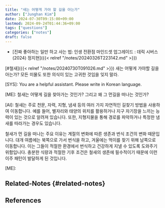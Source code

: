 ```yaml
---
title: "새는 어떻게 가야 할 길을 아는가"
author: ["Junghan Kim"]
date: 2024-07-30T09:15:00+09:00
lastmod: 2024-09-24T01:44:36+09:00
tags: ["questions"]
categories: ["notes"]
draft: false
---
```


-   [진짜 좋아하는 일만 하고 사는 법: 인생 전환점 마인드셋 업그레이드 : 데릭 시버스 (2024) 정지현]({{< relref "/notes/20240326T223142.md" >}})

[#철새]({{< relref "/notes/20240730T091026.md" >}}) 새는 어떻게 가야할 길을 아는가? 모든 미물도 또한 의식이 있는 고귀한 것임을 잊지 말라.

<div class="ai">

[SYS]: You are a helpful assistant. Please write in Korean language.

[ME]: 철새는 어떻게 길을 찾아가는 것인가? 그리고 왜 그 먼길을 떠나는 것인가?

[AI]: 철새는 주로 천문, 자력, 지형, 냄새 등의 여러 가지 자연적인 길찾기 방법을 사용하여 이동합니다. 예를 들어, 별자리와 태양의 위치를 활용하거나 지구 자기장을 느끼는 능력이 있는 것으로 알려져 있습니다. 또한, 지형지물을 통해 경로를 파악하거나 특정한 냄새를 따라가는 경우도 있습니다.

철새가 먼 길을 떠나는 주요 이유는 계절의 변화에 따른 생존과 번식 조건의 변화 때문입니다. 대개 여름에는 북쪽으로 가서 번식을 하고, 겨울에는 먹이를 찾기 위해 남쪽으로 이동합니다. 이는 그들이 적절한 환경에서 번식하고 건강하게 지낼 수 있도록 도와주기 위함입니다. 충분한 식량과 적절한 기후 조건은 철새의 생존에 필수적이기 때문에 이런 이주 패턴이 발달하게 된 것입니다.

[ME]:

</div>


## Related-Notes {#related-notes}

## References

<style>.csl-entry{text-indent: -1.5em; margin-left: 1.5em;}</style><div class="csl-bib-body">
</div>
